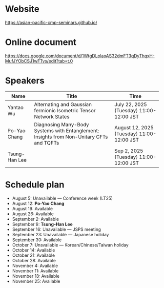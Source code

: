 # Website
https://asian-pacific-cmp-seminars.github.io/

# Online document
https://docs.google.com/document/d/1WtgDLoIaoAS32dmFT3qDyThqxH-MufJYObCSJ1wFTvs/edit?tab=t.0

# Speakers
| Name | Title | Time |
|----------|----------|----------|
| Yantao Wu | Alternating and Gaussian fermionic Isometric Tensor Network States | July 22, 2025 (Tuesday) 11:00-12:00 JST |
| Po-Yao Chang | Diagnosing Many-Body Systems with Entanglement: Insights from Non-Unitary CFTs and TQFTs | August 12, 2025 (Tuesday) 11:00-12:00 JST |
| Tsung-Han Lee |  | Sep 2, 2025 (Tuesday) 11:00-12:00 JST |

# Schedule plan

- August 5: Unavailable — Conference week (LT25)
- August 12: **Po-Yao Chang**
- August 19: Available
- August 26: Available
- September 2: Available
- September 9: **Tsung-Han Lee**
- September 16: Unavailable — JSPS meeting
- September 23: Unavailable — Japanese holiday
- September 30: Available
- October 7: Unavailable — Korean/Chinese/Taiwan holiday
- October 14: Available
- October 21: Available
- October 28: Available
- November 4: Available
- November 11: Available
- November 18: Available
- November 25: Available

